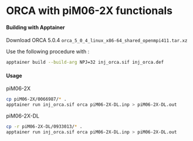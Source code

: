 # ORCA with piM06-2X functionals
#### Building with Apptainer
Download ORCA 5.0.4 `orca_5_0_4_linux_x86-64_shared_openmpi411.tar.xz`

Use the following procedure with :
```bash
apptainer build --build-arg NPJ=32 inj_orca.sif inj_orca.def
```
#### Usage
piM06-2X
```bash
cp piM06-2X/0066987/* .
apptainer run inj_orca.sif orca piM06-2X-DL.inp > piM06-2X-DL.out
```
piM06-2X-DL
```bash
cp -r piM06-2X-DL/0933013/* .
apptainer run inj_orca.sif orca piM06-2X-DL.inp > piM06-2X-DL.out
```
